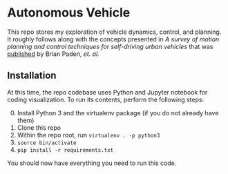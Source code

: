 # Autonomous Vehicle

This repo stores my exploration of vehicle dynamics, control, and planning.
It roughly follows along with the concepts presented in *A survey of motion planning and control techniques for self-driving urban vehicles* that was [published](https://ieeexplore.ieee.org/abstract/document/7490340) by Brian Paden, *et. al.*

## Installation

At this time, the repo codebase uses Python and Jupyter notebook for coding visualization.
To run its contents, perform the following steps:

0. Install Python 3 and the virtualenv package (if you do not already have them)
1. Clone this repo
2. Within the repo root, run `virtualenv . -p python3`
3. `source bin/activate`
4. `pip install -r requirements.txt`

You should now have everything you need to run this code.
